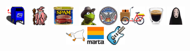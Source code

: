 <p align="center">
  <img src="/images/mailbox.gif" alt="mailbox" height="50" style="margin-right: 10px;">
  <img src="/images/partywizard.gif" alt="party wizard" height="50" style="margin-right: 10px;">
  <img src="/images/spam.png" alt="spam" height="50" style="margin-right: 10px;">
  <img src="/images/kermit_yeehawq.png" alt="kermit cowboy" height="50">
  <img src="/images/atlanta.png" alt="kermit cowboy" height="50">
  <img src="/images/cargobike.png" alt="kermit cowboy" height="50">
  <img src="/images/espresso_shot.png" alt="kermit cowboy" height="50">
  <img src="/images/ghibli-noface.png" alt="kermit cowboy" height="50">
  <img src="/images/goose.png" alt="kermit cowboy" height="50">
  <img src="/images/marta.png" alt="kermit cowboy" height="50">
  <img src="/images/electric-guitar.gif" alt="kermit cowboy" height="50">
</p>

<!--
**5h4y/5h4y** is a ✨ _special_ ✨ repository because its `README.md` (this file) appears on your GitHub profile.

X-Originating-IP: 127.0.0.1  
X-Deliverability-Engine: ShayBot/1.0  
X-Feedback-Loop: disabled  
X-Spam-Score: 0.0 🧼  
X-Mailer: papercuts/CLI  
X-Message-ID: <blue.mailbox.eyeing.u@hireshay.com>  
X-Reputation-Score: 98 (human-verified)  
X-Authed-By: SPF, DKIM, and vibes  
X-Bounce-Handler: /dev/null  
X-RateLimit-Remaining: ∞  
X-Failure-Reason: recipient emotionally unavailable 
X-Passed-DKIM: true  
X-Passed-Intuition: questionable  
X-MX-Preference: 🐌  
X-Retry-Policy: backoff(5m, 15m, 30m, give up)  
X-Emotion-Header: 😬  
X-Human-Readability: guaranteed  


Here are some ideas to get you started:

- 🔭 I’m currently working on ...
- 🌱 I’m currently learning ...
- 👯 I’m looking to collaborate on ...
- 🤔 I’m looking for help with ...
- 💬 Ask me about ...
- 📫 How to reach me: ...
- 😄 Pronouns: ...
- ⚡ Fun fact: ...
-->
